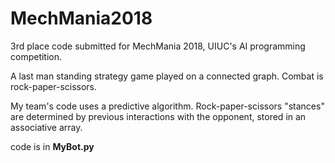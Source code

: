 # MechMania2018
3rd place code submitted for MechMania 2018, UIUC's AI programming competition.

A last man standing strategy game played on a connected graph. Combat is rock-paper-scissors.

My team's code uses a predictive algorithm. Rock-paper-scissors "stances" are determined by previous interactions with the opponent, stored in an associative array.

code is in **MyBot.py**